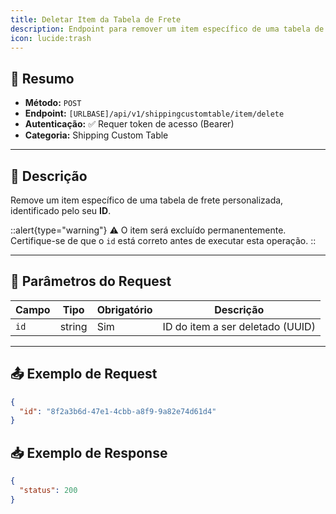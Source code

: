 ```yaml
---
title: Deletar Item da Tabela de Frete
description: Endpoint para remover um item específico de uma tabela de frete personalizada pelo seu ID.
icon: lucide:trash
---
```


## 📌 Resumo

- **Método:** `POST`  
- **Endpoint:** `[URLBASE]/api/v1/shippingcustomtable/item/delete`  
- **Autenticação:** ✅ Requer token de acesso (Bearer)  
- **Categoria:** Shipping Custom Table  

---

## 📖 Descrição

Remove um item específico de uma tabela de frete personalizada, identificado pelo seu **ID**.  

::alert{type="warning"}
⚠️ O item será excluído permanentemente. Certifique-se de que o `id` está correto antes de executar esta operação.
::

---

## 📝 Parâmetros do Request

| Campo | Tipo   | Obrigatório | Descrição                       |
|-------|--------|-------------|---------------------------------|
| `id`  | string | Sim         | ID do item a ser deletado (UUID) |

---

## 📤 Exemplo de Request

```json [POST [URLBASE]/api/v1/shippingcustomtable/item/delete]
{
  "id": "8f2a3b6d-47e1-4cbb-a8f9-9a82e74d61d4"
}
```
## 📥 Exemplo de Response

```json 200
{
  "status": 200
}
```
